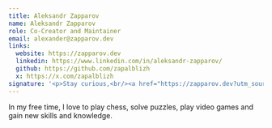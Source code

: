 ```yaml
---
title: Aleksandr Zapparov
name: Aleksandr Zapparov
role: Co-Creator and Maintainer
email: alexander@zapparov.dev
links:
  website: https://zapparov.dev
  linkedin: https://www.linkedin.com/in/aleksandr-zapparov/
  github: https://github.com/zapalblizh
  x: https://x.com/zapalblizh
signature: '<p>Stay curious,<br/><a href="https://zapparov.dev?utm_source=freshjuice">Aleksandr</a></p>'
---
```


In my free time, I love to play chess, solve puzzles, play video games and gain new skills and knowledge.
